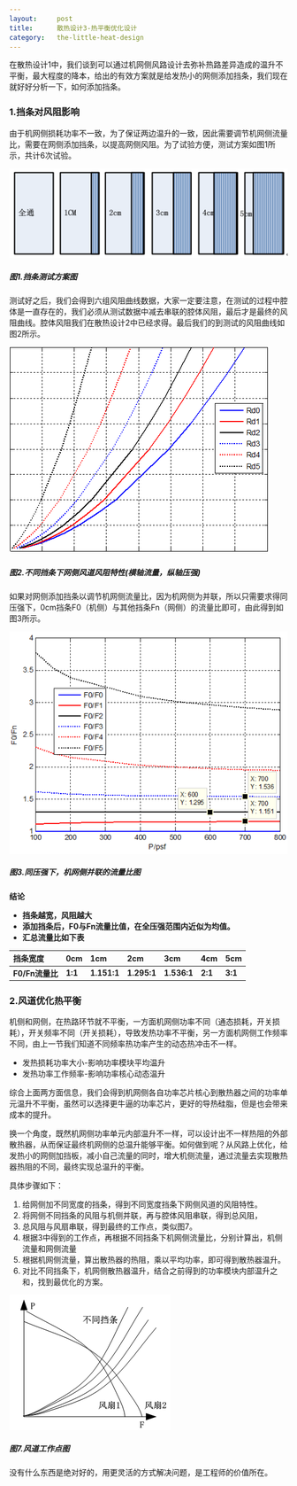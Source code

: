 ```yaml
---
layout:     post
title:      散热设计3-热平衡优化设计
category:   the-little-heat-design
---
```


在散热设计1中，我们谈到可以通过机网侧风路设计去弥补热路差异造成的温升不平衡，最大程度的降本，给出的有效方案就是给发热小的网侧添加挡条，我们现在就好好分析一下，如何添加挡条。

### **1.挡条对风阻影响**

由于机网侧损耗功率不一致，为了保证两边温升的一致，因此需要调节机网侧流量比，需要在网侧添加挡条，以提高网侧风阻。为了试验方便，测试方案如图1所示，共计6次试验。

![](assets/Cover_Heat_S3_E1.png)

##### **图1.挡条测试方案图**

测试好之后，我们会得到六组风阻曲线数据，大家一定要注意，在测试的过程中腔体是一直存在的，我们必须从测试数据中减去串联的腔体风阻，最后才是最终的风阻曲线。腔体风阻我们在散热设计2中已经求得。最后我们的到测试的风阻曲线如图2所示。

![](assets/Cover_Heat_S3_E2.png)

##### **图2.不同挡条下网侧风道风阻特性(横轴流量，纵轴压强)**

如果对网侧添加挡条以调节机网侧流量比，因为机网侧为并联，所以只需要求得同压强下，0cm挡条F0（机侧）与其他挡条Fn（网侧）的流量比即可，由此得到如图3所示。

![](assets/Cover_Heat_S3_E3.png)

##### **图3.同压强下，机网侧并联的流量比图**

**结论**

* **挡条越宽，风阻越大**
* **添加挡条后，F0与Fn流量比值，在全压强范围内近似为均值。**
* **汇总流量比如下表**

| **挡条宽度** | **0cm** | **1cm** | **2cm** | **3cm** | **4cm** | **5cm** |
| :--- | :--- | :--- | :--- | :--- | :--- | :--- |
| **F0/Fn流量比** | **1:1** | **1.151:1** | **1.295:1** | **1.536:1** | **2:1** | **3:1** |

### **2.风道优化热平衡**

机侧和网侧，在热路环节就不平衡，一方面机网侧功率不同（通态损耗，开关损耗），开关频率不同（开关损耗），导致发热功率不平衡，另一方面机网侧工作频率不同，由上一节我们知道不同频率热功率产生的动态热冲击不一样。

* 发热损耗功率大小-影响功率模块平均温升
* 发热功率工作频率-影响功率核心动态温升

综合上面两方面信息，我们会得到机网侧各自功率芯片核心到散热器之间的功率单元温升不平衡，虽然可以选择更牛逼的功率芯片，更好的导热硅脂，但是也会带来成本的提升。

换一个角度，既然机网侧功率单元内部温升不一样，可以设计出不一样热阻的外部散热器，从而保证最终机网侧的总温升能够平衡。如何做到呢？从风路上优化，给发热小的网侧加挡板，减小自己流量的同时，增大机侧流量，通过流量去实现散热器热阻的不同，最终实现总温升的平衡。

具体步骤如下：

1. 给网侧加不同宽度的挡条，得到不同宽度挡条下网侧风道的风阻特性。
2. 将网侧不同挡条的风阻与机侧并联，再与腔体风阻串联，得到总风阻，
3. 总风阻与风扇串联，得到最终的工作点，类似图7。
4. 根据3中得到的工作点，再根据不同挡条下机网侧流量比，分别计算出，机侧流量和网侧流量
5. 根据机网侧流量，算出散热器的热阻，乘以平均功率，即可得到散热器温升。
6. 对比不同挡条下，机网侧散热器温升，结合之前得到的功率模块内部温升之和，找到最优化的方案。

![](assets/Cover_Heat_S1_E9.png)

##### **图7.风道工作点图**

没有什么东西是绝对好的，用更灵活的方式解决问题，是工程师的价值所在。

